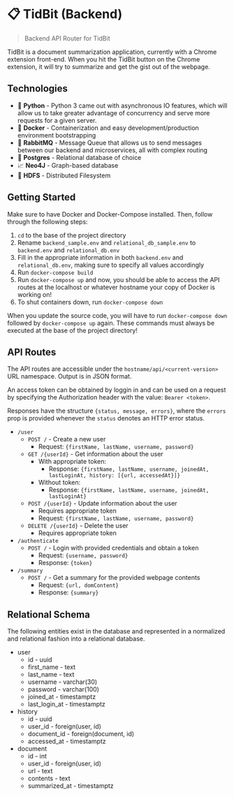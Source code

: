 # 📋 TidBit (Backend)
> Backend API Router for TidBit

TidBit is a document summarization application, currently with a Chrome extension front-end. When you hit the TidBit button on the Chrome extension, it will try to summarize and get the gist out of the webpage.

## Technologies
* 🐍 **Python** - Python 3 came out with asynchronous IO features, which will allow us to take greater advantage of concurrency and serve more requests for a given server.
* 🐋 **Docker** - Containerization and easy development/production environment bootstrapping
* 🐇 **RabbitMQ** - Message Queue that allows us to send messages between our backend and microservices, all with complex routing
* 📡 **Postgres** - Relational database of choice
* 📈 **Neo4J** - Graph-based database
* 📁 **HDFS** - Distributed Filesystem

## Getting Started
Make sure to have Docker and Docker-Compose installed. Then, follow through the following steps:
1. `cd` to the base of the project directory
2. Rename `backend_sample.env` and `relational_db_sample.env` to `backend.env` and `relational_db.env`
3. Fill in the appropriate information in both `backend.env` and `relational_db.env`, making sure to specify all values accordingly
4. Run `docker-compose build`
5. Run `docker-compose up` and now, you should be able to access the API routes at the localhost or whatever hostname your copy of Docker is working on!
6. To shut containers down, run `docker-compose down`

When you update the source code, you will have to run `docker-compose down` followed by `docker-compose up` again. These commands must always be executed at the base of the project directory!

## API Routes
The API routes are accessible under the `hostname/api/<current-version>` URL namespace. Output is in JSON format.

An access token can be obtained by loggin in and can be used on a request by specifying the Authorization header with the value: `Bearer <token>`.

Responses have the structure `{status, message, errors}`, where the `errors` prop is provided whenever the `status` denotes an HTTP error status.

* `/user`
  * `POST /` - Create a new user
    * Request: `{firstName, lastName, username, password}`
  * `GET /{userId}` - Get information about the user
    * With appropriate token:
      * Response: `{firstName, lastName, username, joinedAt, lastLoginAt, history: [{url, accessedAt}]}`
    * Without token:
      * Response: `{firstName, lastName, username, joinedAt, lastLoginAt}`
  * `POST /{userId}` - Update information about the user
    * Requires appropriate token
    * Request: `{firstName, lastName, username, password}`
  * `DELETE /{userId}` - Delete the user
    * Requires appropriate token
* `/authenticate`
  * `POST /` - Login with provided credentials and obtain a token
    * Request: `{username, password}`
    * Response: `{token}`
* `/summary`
  * `POST /` - Get a summary for the provided webpage contents
    * Request: `{url, domContent}`
    * Response: `{summary}`

## Relational Schema
The following entities exist in the database and represented in a normalized and relational fashion into a relational database.

* user
  * id - uuid
  * first_name - text
  * last_name - text
  * username - varchar(30)
  * password - varchar(100)
  * joined_at - timestamptz
  * last_login_at - timestamptz
* history
  * id - uuid
  * user_id - foreign(user, id)
  * document_id - foreign(document, id)
  * accessed_at - timestamptz
* document
  * id - int
  * user_id - foreign(user, id)
  * url - text
  * contents - text
  * summarized_at - timestamptz
